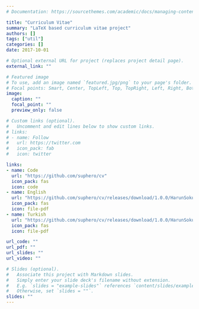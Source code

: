 ```yaml
---
# Documentation: https://sourcethemes.com/academic/docs/managing-content/

title: "Curriculum Vitae"
summary: "LaTeX based curriculum vitae project"
authors: []
tags: ["util"]
categories: []
date: 2017-10-01

# Optional external URL for project (replaces project detail page).
external_link: ""

# Featured image
# To use, add an image named `featured.jpg/png` to your page's folder.
# Focal points: Smart, Center, TopLeft, Top, TopRight, Left, Right, BottomLeft, Bottom, BottomRight.
image:
  caption: ""
  focal_point: ""
  preview_only: false

# Custom links (optional).
#   Uncomment and edit lines below to show custom links.
# links:
# - name: Follow
#   url: https://twitter.com
#   icon_pack: fab
#   icon: twitter

links:
- name: Code
  url: "https://github.com/suphero/cv"
  icon_pack: fas
  icon: code
- name: English
  url: "https://github.com/suphero/cv/releases/download/1.0.0/HarunSokullu_en.pdf"
  icon_pack: fas
  icon: file-pdf
- name: Turkish
  url: "https://github.com/suphero/cv/releases/download/1.0.0/HarunSokullu_tr.pdf"
  icon_pack: fas
  icon: file-pdf

url_code: ""
url_pdf: ""
url_slides: ""
url_video: ""

# Slides (optional).
#   Associate this project with Markdown slides.
#   Simply enter your slide deck's filename without extension.
#   E.g. `slides = "example-slides"` references `content/slides/example-slides.md`.
#   Otherwise, set `slides = ""`.
slides: ""
---
```

